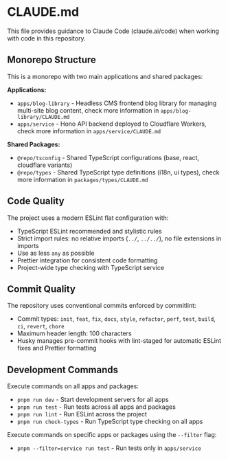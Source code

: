 # CLAUDE.md

This file provides guidance to Claude Code (claude.ai/code) when working with code in this repository.

## Monorepo Structure

This is a monorepo with two main applications and shared packages:

**Applications:**

- `apps/blog-library` - Headless CMS frontend blog library for managing multi-site blog content, check more information in `apps/blog-library/CLAUDE.md`
- `apps/service` - Hono API backend deployed to Cloudflare Workers, check more information in `apps/service/CLAUDE.md`

**Shared Packages:**

- `@repo/tsconfig` - Shared TypeScript configurations (base, react, cloudflare variants)
- `@repo/types` - Shared TypeScript type definitions (i18n, ui types), check more information in `packages/types/CLAUDE.md`

## Code Quality

The project uses a modern ESLint flat configuration with:

- TypeScript ESLint recommended and stylistic rules
- Strict import rules: no relative imports (`../`, `../../`), no file extensions in imports
- Use as less `any` as possible
- Prettier integration for consistent code formatting
- Project-wide type checking with TypeScript service

## Commit Quality

The repository uses conventional commits enforced by commitlint:

- Commit types: `init`, `feat`, `fix`, `docs`, `style`, `refactor`, `perf`, `test`, `build`, `ci`, `revert`, `chore`
- Maximum header length: 100 characters
- Husky manages pre-commit hooks with lint-staged for automatic ESLint fixes and Prettier formatting

## Development Commands

Execute commands on all apps and packages:

- `pnpm run dev` - Start development servers for all apps
- `pnpm run test` - Run tests across all apps and packages
- `pnpm run lint` - Run ESLint across the project
- `pnpm run check-types` - Run TypeScript type checking on all apps

Execute commands on specific apps or packages using the `--filter` flag:

- `pnpm --filter=service run test` - Run tests only in `apps/service`
